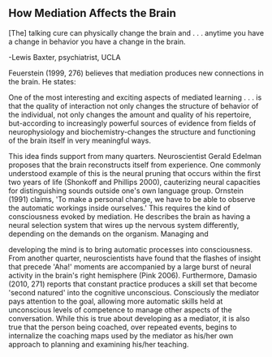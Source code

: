 ## How Mediation Affects the Brain

[The] talking cure can physically change the brain and . . . anytime you have a change in behavior you have a change in the brain.

-Lewis Baxter, psychiatrist, UCLA

Feuerstein (1999, 276) believes that mediation produces new connections in the brain. He states:

One of the most interesting and exciting aspects of mediated learning . . . is that the quality of interaction not only changes the structure of behavior of the individual, not only changes the amount and quality of his repertoire, but-according to increasingly powerful sources of evidence from fields of neurophysiology and biochemistry-changes the structure and functioning of the brain itself in very meaningful ways.

This idea finds support from many quarters. Neuroscientist Gerald Edelman proposes that the brain reconstructs itself from experience. One commonly understood example of this is the neural pruning that occurs within the first two years of life (Shonkoff and Phillips 2000), cauterizing neural capacities for distinguishing sounds outside one's own language group. Ornstein (1991) claims, 'To make a personal change, we have to be able to observe the automatic workings inside ourselves.' This requires the kind of consciousness evoked by mediation. He describes the brain as having a neural selection system that wires up the nervous system differently, depending on the demands on the organism. Managing and

developing the mind is to bring automatic processes into consciousness. From another quarter, neuroscientists have found that the flashes of insight that precede 'Aha!' moments are accompanied by a large burst of neural activity in the brain's right hemisphere (Pink 2006). Furthermore, Damasio (2010, 271) reports that constant practice produces a skill set that become 'second natured' into the cognitive unconscious. Consciously the mediator pays attention to the goal, allowing more automatic skills held at unconscious levels of competence to manage other aspects of the conversation. While this is true about developing as a mediator, it is also true that the person being coached, over repeated events, begins to internalize the coaching maps used by the mediator as his/her own approach to planning and examining his/her teaching.